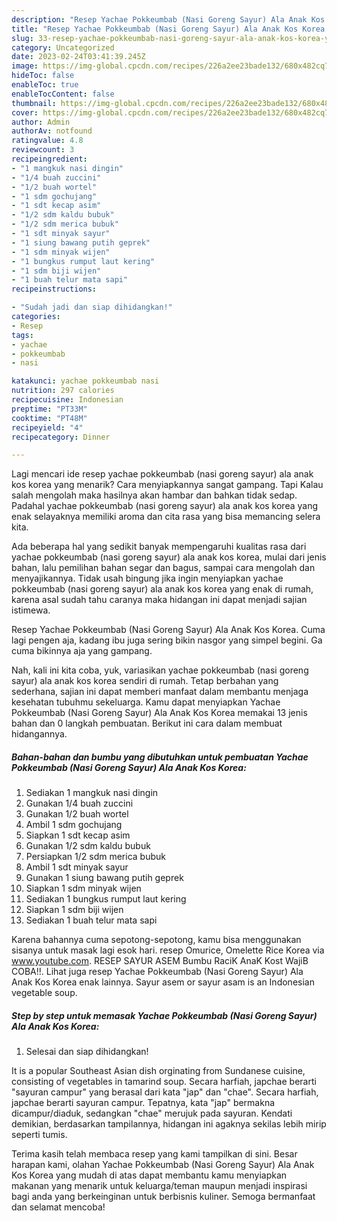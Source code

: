 ```yaml
---
description: "Resep Yachae Pokkeumbab (Nasi Goreng Sayur) Ala Anak Kos Korea yang Enak , Menggugah Selera"
title: "Resep Yachae Pokkeumbab (Nasi Goreng Sayur) Ala Anak Kos Korea yang Enak , Menggugah Selera"
slug: 33-resep-yachae-pokkeumbab-nasi-goreng-sayur-ala-anak-kos-korea-yang-enak-menggugah-selera
category: Uncategorized
date: 2023-02-24T03:41:39.245Z
image: https://img-global.cpcdn.com/recipes/226a2ee23bade132/680x482cq70/yachae-pokkeumbab-nasi-goreng-sayur-ala-anak-kos-korea-foto-resep-utama.jpg
hideToc: false
enableToc: true
enableTocContent: false
thumbnail: https://img-global.cpcdn.com/recipes/226a2ee23bade132/680x482cq70/yachae-pokkeumbab-nasi-goreng-sayur-ala-anak-kos-korea-foto-resep-utama.jpg
cover: https://img-global.cpcdn.com/recipes/226a2ee23bade132/680x482cq70/yachae-pokkeumbab-nasi-goreng-sayur-ala-anak-kos-korea-foto-resep-utama.jpg
author: Admin
authorAv: notfound
ratingvalue: 4.8
reviewcount: 3
recipeingredient:
- "1 mangkuk nasi dingin"
- "1/4 buah zuccini"
- "1/2 buah wortel"
- "1 sdm gochujang"
- "1 sdt kecap asim"
- "1/2 sdm kaldu bubuk"
- "1/2 sdm merica bubuk"
- "1 sdt minyak sayur"
- "1 siung bawang putih geprek"
- "1 sdm minyak wijen"
- "1 bungkus rumput laut kering"
- "1 sdm biji wijen"
- "1 buah telur mata sapi"
recipeinstructions:

- "Sudah jadi dan siap dihidangkan!"
categories:
- Resep
tags:
- yachae
- pokkeumbab
- nasi

katakunci: yachae pokkeumbab nasi 
nutrition: 297 calories
recipecuisine: Indonesian
preptime: "PT33M"
cooktime: "PT48M"
recipeyield: "4"
recipecategory: Dinner

---
```



Lagi mencari ide resep yachae pokkeumbab (nasi goreng sayur) ala anak kos korea yang menarik? Cara menyiapkannya sangat gampang. Tapi Kalau salah mengolah maka hasilnya akan hambar dan bahkan tidak sedap. Padahal yachae pokkeumbab (nasi goreng sayur) ala anak kos korea yang enak selayaknya memiliki aroma dan cita rasa yang bisa memancing selera kita.


Ada beberapa hal yang sedikit banyak mempengaruhi kualitas rasa dari yachae pokkeumbab (nasi goreng sayur) ala anak kos korea, mulai dari jenis bahan, lalu pemilihan bahan segar dan bagus, sampai cara mengolah dan menyajikannya. Tidak usah bingung jika ingin menyiapkan yachae pokkeumbab (nasi goreng sayur) ala anak kos korea yang enak di rumah, karena asal sudah tahu caranya maka hidangan ini dapat menjadi sajian istimewa.

Resep Yachae Pokkeumbab (Nasi Goreng Sayur) Ala Anak Kos Korea. Cuma lagi pengen aja, kadang ibu juga sering bikin nasgor yang simpel begini. Ga cuma bikinnya aja yang gampang.


Nah, kali ini kita coba, yuk, variasikan yachae pokkeumbab (nasi goreng sayur) ala anak kos korea sendiri di rumah. Tetap berbahan yang sederhana, sajian ini dapat memberi manfaat dalam membantu menjaga kesehatan tubuhmu sekeluarga. Kamu dapat menyiapkan Yachae Pokkeumbab (Nasi Goreng Sayur) Ala Anak Kos Korea memakai 13 jenis bahan dan 0 langkah pembuatan. Berikut ini cara dalam membuat hidangannya.

<!--inarticleads1-->

##### Bahan-bahan dan bumbu yang dibutuhkan untuk pembuatan Yachae Pokkeumbab (Nasi Goreng Sayur) Ala Anak Kos Korea:

1. Sediakan 1 mangkuk nasi dingin
1. Gunakan 1/4 buah zuccini
1. Gunakan 1/2 buah wortel
1. Ambil 1 sdm gochujang
1. Siapkan 1 sdt kecap asim
1. Gunakan 1/2 sdm kaldu bubuk
1. Persiapkan 1/2 sdm merica bubuk
1. Ambil 1 sdt minyak sayur
1. Gunakan 1 siung bawang putih geprek
1. Siapkan 1 sdm minyak wijen
1. Sediakan 1 bungkus rumput laut kering
1. Siapkan 1 sdm biji wijen
1. Sediakan 1 buah telur mata sapi


Karena bahannya cuma sepotong-sepotong, kamu bisa menggunakan sisanya untuk masak lagi esok hari. resep Omurice, Omelette Rice Korea via www.youtube.com. RESEP SAYUR ASEM Bumbu RaciK AnaK Kost WajiB COBA!!. Lihat juga resep Yachae Pokkeumbab (Nasi Goreng Sayur) Ala Anak Kos Korea enak lainnya. Sayur asem or sayur asam is an Indonesian vegetable soup. 

<!--inarticleads2-->

##### Step by step untuk memasak Yachae Pokkeumbab (Nasi Goreng Sayur) Ala Anak Kos Korea:


1. Selesai dan siap dihidangkan!

It is a popular Southeast Asian dish orginating from Sundanese cuisine, consisting of vegetables in tamarind soup. Secara harfiah, japchae berarti &#34;sayuran campur&#34; yang berasal dari kata &#34;jap&#34; dan &#34;chae&#34;. Secara harfiah, japchae berarti sayuran campur. Tepatnya, kata &#34;jap&#34; bermakna dicampur/diaduk, sedangkan &#34;chae&#34; merujuk pada sayuran. Kendati demikian, berdasarkan tampilannya, hidangan ini agaknya sekilas lebih mirip seperti tumis. 

Terima kasih telah membaca resep yang kami tampilkan di sini. Besar harapan kami, olahan Yachae Pokkeumbab (Nasi Goreng Sayur) Ala Anak Kos Korea yang mudah di atas dapat membantu kamu menyiapkan makanan yang menarik untuk keluarga/teman maupun menjadi inspirasi bagi anda yang berkeinginan untuk berbisnis kuliner. Semoga bermanfaat dan selamat mencoba!
